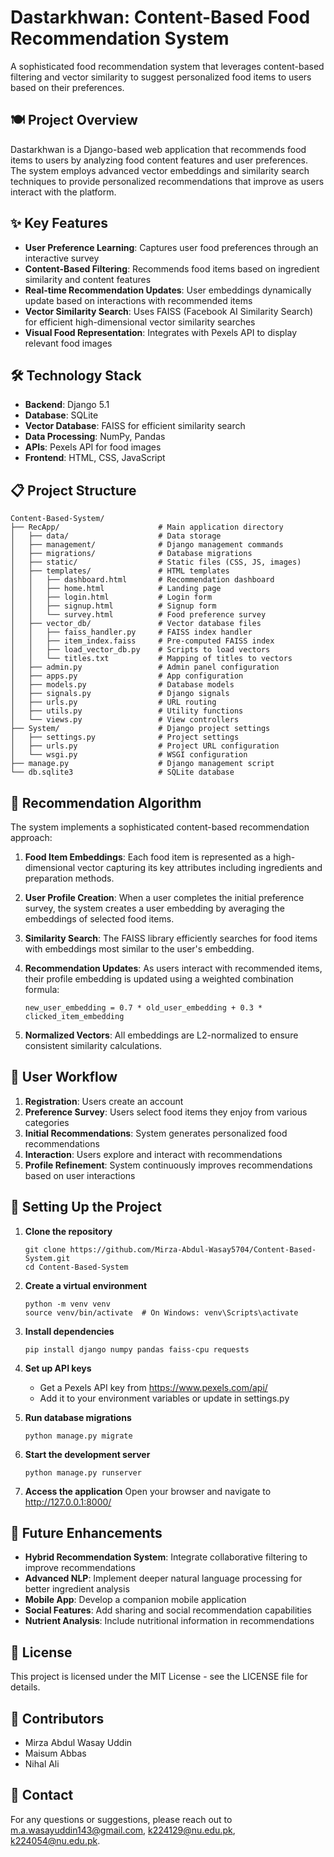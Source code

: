# Dastarkhwan: Content-Based Food Recommendation System

A sophisticated food recommendation system that leverages content-based filtering and vector similarity to suggest personalized food items to users based on their preferences.

## 🍽️ Project Overview

Dastarkhwan is a Django-based web application that recommends food items to users by analyzing food content features and user preferences. The system employs advanced vector embeddings and similarity search techniques to provide personalized recommendations that improve as users interact with the platform.

## ✨ Key Features

- **User Preference Learning**: Captures user food preferences through an interactive survey
- **Content-Based Filtering**: Recommends food items based on ingredient similarity and content features
- **Real-time Recommendation Updates**: User embeddings dynamically update based on interactions with recommended items
- **Vector Similarity Search**: Uses FAISS (Facebook AI Similarity Search) for efficient high-dimensional vector similarity searches
- **Visual Food Representation**: Integrates with Pexels API to display relevant food images

## 🛠️ Technology Stack

- **Backend**: Django 5.1
- **Database**: SQLite
- **Vector Database**: FAISS for efficient similarity search
- **Data Processing**: NumPy, Pandas
- **APIs**: Pexels API for food images
- **Frontend**: HTML, CSS, JavaScript

## 📋 Project Structure

```
Content-Based-System/
├── RecApp/                      # Main application directory
│   ├── data/                    # Data storage
│   ├── management/              # Django management commands
│   ├── migrations/              # Database migrations
│   ├── static/                  # Static files (CSS, JS, images)
│   ├── templates/               # HTML templates
│   │   ├── dashboard.html       # Recommendation dashboard
│   │   ├── home.html            # Landing page
│   │   ├── login.html           # Login form
│   │   ├── signup.html          # Signup form
│   │   └── survey.html          # Food preference survey
│   ├── vector_db/               # Vector database files
│   │   ├── faiss_handler.py     # FAISS index handler
│   │   ├── item_index.faiss     # Pre-computed FAISS index
│   │   ├── load_vector_db.py    # Scripts to load vectors
│   │   └── titles.txt           # Mapping of titles to vectors
│   ├── admin.py                 # Admin panel configuration
│   ├── apps.py                  # App configuration
│   ├── models.py                # Database models
│   ├── signals.py               # Django signals
│   ├── urls.py                  # URL routing
│   ├── utils.py                 # Utility functions
│   └── views.py                 # View controllers
├── System/                      # Django project settings
│   ├── settings.py              # Project settings
│   ├── urls.py                  # Project URL configuration
│   └── wsgi.py                  # WSGI configuration
├── manage.py                    # Django management script
└── db.sqlite3                   # SQLite database
```

## 🧠 Recommendation Algorithm

The system implements a sophisticated content-based recommendation approach:

1. **Food Item Embeddings**: Each food item is represented as a high-dimensional vector capturing its key attributes including ingredients and preparation methods.

2. **User Profile Creation**: When a user completes the initial preference survey, the system creates a user embedding by averaging the embeddings of selected food items.

3. **Similarity Search**: The FAISS library efficiently searches for food items with embeddings most similar to the user's embedding.

4. **Recommendation Updates**: As users interact with recommended items, their profile embedding is updated using a weighted combination formula:
   ```
   new_user_embedding = 0.7 * old_user_embedding + 0.3 * clicked_item_embedding
   ```

5. **Normalized Vectors**: All embeddings are L2-normalized to ensure consistent similarity calculations.

## 🔄 User Workflow

1. **Registration**: Users create an account
2. **Preference Survey**: Users select food items they enjoy from various categories
3. **Initial Recommendations**: System generates personalized food recommendations
4. **Interaction**: Users explore and interact with recommendations
5. **Profile Refinement**: System continuously improves recommendations based on user interactions

## 🚀 Setting Up the Project

1. **Clone the repository**
   ```
   git clone https://github.com/Mirza-Abdul-Wasay5704/Content-Based-System.git
   cd Content-Based-System
   ```

2. **Create a virtual environment**
   ```
   python -m venv venv
   source venv/bin/activate  # On Windows: venv\Scripts\activate
   ```

3. **Install dependencies**
   ```
   pip install django numpy pandas faiss-cpu requests
   ```

4. **Set up API keys**
   - Get a Pexels API key from https://www.pexels.com/api/
   - Add it to your environment variables or update in settings.py

5. **Run database migrations**
   ```
   python manage.py migrate
   ```

6. **Start the development server**
   ```
   python manage.py runserver
   ```

7. **Access the application**
   Open your browser and navigate to http://127.0.0.1:8000/

## 🔗 Future Enhancements

- **Hybrid Recommendation System**: Integrate collaborative filtering to improve recommendations
- **Advanced NLP**: Implement deeper natural language processing for better ingredient analysis
- **Mobile App**: Develop a companion mobile application
- **Social Features**: Add sharing and social recommendation capabilities
- **Nutrient Analysis**: Include nutritional information in recommendations

## 📝 License

This project is licensed under the MIT License - see the LICENSE file for details.

## 👥 Contributors

- Mirza Abdul Wasay Uddin 
- Maisum Abbas
- Nihal Ali

## 📧 Contact

For any questions or suggestions, please reach out to 
[m.a.wasayuddin143@gmail.com](mailto:m.a.wasayuddin143@gmail.com),
[k224129@nu.edu.pk](mailto:k224129@nu.edu.pk),
[k224054@nu.edu.pk](mailto:k224054@nu.edu.pk).
